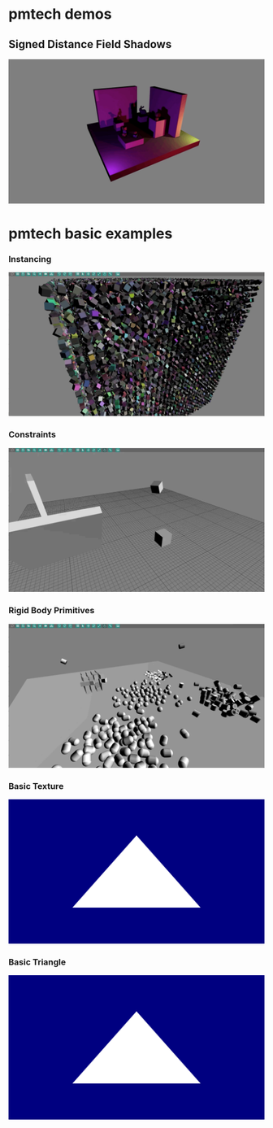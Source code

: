# pmtech demos

## Signed Distance Field Shadows

[![sdf shadow](assets/gifs/sdf-shadow.gif)](https://www.youtube.com/watch?v=369cPinAhdo)

# pmtech basic examples

### Instancing
[![sdf shadow](assets/demos/instancing.gif)](https://www.youtube.com/watch?v=369cPinAhdo)

### Constraints
[![sdf shadow](assets/demos/constraints.gif)](https://www.youtube.com/watch?v=369cPinAhdo)

### Rigid Body Primitives
[![sdf shadow](assets/demos/rigid-body-primitives.gif)](https://www.youtube.com/watch?v=369cPinAhdo)

### Basic Texture
[![Basic Texture](assets/demos/basic-triangle.png)](https://www.youtube.com/watch?v=369cPinAhdo)

### Basic Triangle
[![Basic Triangle](assets/demos/basic-triangle.png)](https://www.youtube.com/watch?v=369cPinAhdo)




